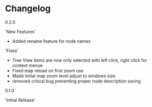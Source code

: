 Changelog
=========
0.2.0

'New Features'

- Added rename feature for node names

'Fixes'

- Tree View items are now only selected with left click, right click for context menue
- Fixed map reload on first zoom use
- Made initial map zoom level adjust to windows size
- removed critical bug preventing proper node description saving

0.1.0

'Initial Release'
